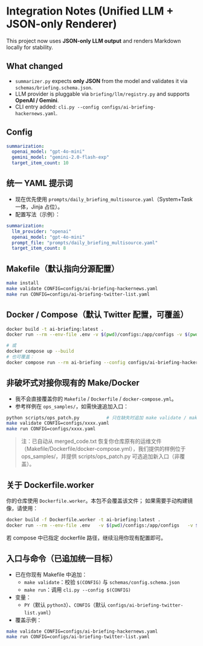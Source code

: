 
# Integration Notes (Unified LLM + JSON-only Renderer)

This project now uses **JSON-only LLM output** and renders Markdown locally for stability.

## What changed
- `summarizer.py` expects **only JSON** from the model and validates it via `schemas/briefing.schema.json`.
- LLM provider is pluggable via `briefing/llm/registry.py` and supports **OpenAI / Gemini**.
- CLI entry added: `cli.py --config configs/ai-briefing-hackernews.yaml`.

## Config
```yaml
summarization:
  openai_model: "gpt-4o-mini"
  gemini_model: "gemini-2.0-flash-exp"
  target_item_count: 10
```


## 统一 YAML 提示词
- 现在优先使用 `prompts/daily_briefing_multisource.yaml`（System+Task 一体，Jinja 占位）。
- 配置写法（示例）：
```yaml
summarization:
  llm_provider: "openai"
  openai_model: "gpt-4o-mini"
  prompt_file: "prompts/daily_briefing_multisource.yaml"
  target_item_count: 8
```


## Makefile（默认指向分源配置）
```bash
make install
make validate CONFIG=configs/ai-briefing-hackernews.yaml
make run CONFIG=configs/ai-briefing-twitter-list.yaml
```

## Docker / Compose（默认 Twitter 配置，可覆盖）
```bash
docker build -t ai-briefing:latest .
docker run --rm --env-file .env -v $(pwd)/configs:/app/configs -v $(pwd)/prompts:/app/prompts -v $(pwd)/schemas:/app/schemas -v $(pwd)/output:/app/output ai-briefing:latest --config configs/ai-briefing-twitter-list.yaml

# 或
docker compose up --build
# 也可覆盖：
docker compose run --rm ai-briefing --config configs/ai-briefing-hackernews.yaml
```


## 非破坏式对接你现有的 Make/Docker
- 我不会直接覆盖你的 `Makefile` / `Dockerfile` / `docker-compose.yml`。
- 参考样例在 `ops_samples/`，如需快速追加入口：
```bash
python scripts/ops_patch.py          # 只在缺失时追加 make validate / make run
make validate CONFIG=configs/xxxx.yaml
make run CONFIG=configs/xxxx.yaml
```


> 注：已自动从 merged_code.txt 恢复你仓库原有的运维文件（Makefile/Dockerfile/docker-compose.yml），我们提供的样例位于 ops_samples/，并提供 scripts/ops_patch.py 可选追加新入口（非覆盖）。

## 关于 Dockerfile.worker
你的仓库使用 `Dockerfile.worker`。本包不会覆盖该文件；
如果需要手动构建镜像，请使用：
```bash
docker build -f Dockerfile.worker -t ai-briefing:latest .
docker run --rm --env-file .env   -v $(pwd)/configs:/app/configs   -v $(pwd)/prompts:/app/prompts   -v $(pwd)/schemas:/app/schemas   -v $(pwd)/output:/app/output   ai-briefing:latest --config configs/ai-briefing-twitter-list.yaml
```
若 compose 中已指定 dockerfile 路径，继续沿用你现有配置即可。


## 入口与命令（已追加统一目标）
- 已在你现有 Makefile 中追加：
  - `make validate`：校验 `$(CONFIG)` 与 `schemas/config.schema.json`
  - `make run`：调用 `cli.py --config $(CONFIG)`
- 变量：
  - `PY`（默认 `python3`）、`CONFIG`（默认 `configs/ai-briefing-twitter-list.yaml`）
- 覆盖示例：
```bash
make validate CONFIG=configs/ai-briefing-hackernews.yaml
make run CONFIG=configs/ai-briefing-twitter-list.yaml
```

